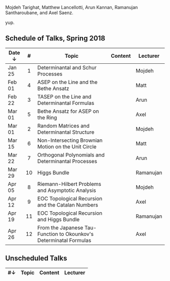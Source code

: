 Mojdeh Tarighat, Matthew Lancellotti, Arun Kannan, Ramanujan Santharoubane, and Axel Saenz.

yup.


## Schedule of Talks, Spring 2018

Date ↓ | # | Topic | Content | Lecturer
-------|:-:|-------|---------|---------
Jan 25 | 1 | Determinantal and Schur Processes |  | Mojdeh
Feb 01 | 4 | ASEP on the Line and the Bethe Ansatz |  | Matt
Feb 22 | 3 | TASEP on the Line and Determinantal Formulas |  | Arun
Mar 01 | 5 | Bethe Ansatz for ASEP on the Ring  |  | Axel
Mar 01 | 2 | Random Matrices and Determinantal Structure |  | Mojdeh
Mar 15 | 6 | Non-Intersecting Brownian Motion on the Unit Circle |  | Matt
Mar 22 | 7 | Orthogonal Polynomials and Determinantal Processes |  | Arun 
Mar 29 | 10 | Higgs Bundle |  | Ramanujan 
Apr 05 | 8  | Riemann-Hilbert Problems and Asymptotic Analysis  |  | Mojdeh 
Apr 12 | 9 | EOC Topological Recursion and the Catalan Numbers |  |  Axel
Apr 19 | 11 | EOC Topological Recursion and Higgs Bundle |  | Ramanujan
Apr 26 | 12 | From the Japanese Tau- Function to Okounkov's Determinatal Formulas |  | Axel 


## Unscheduled Talks

 #↓| Topic | Content | Lecturer
:-:|-------|---------|---------

